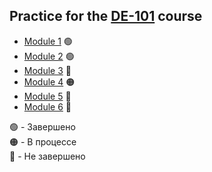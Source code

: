 ## Practice for the [DE-101](https://github.com/Data-Learn/data-engineering) course
- [Module 1](https://github.com/RaM0x1010/DE-101/tree/master/Module1) :green_circle:
- [Module 2](https://github.com/RaM0x1010/DE-101/tree/master/Module2) :green_circle:
- [Module 3](https://github.com/RaM0x1010/DE-101/tree/master/Module3) :red_circle:
- [Module 4](https://github.com/RaM0x1010/DE-101) :orange_circle:
- [Module 5](https://github.com/RaM0x1010/DE-101) :red_circle:
- [Module 6](https://github.com/RaM0x1010/DE-101) :red_circle:

:green_circle: - Завершено  
:orange_circle: - В процессе  
:red_circle: - Не завершено  

